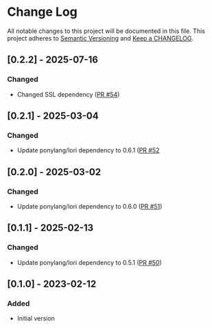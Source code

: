 # Change Log

All notable changes to this project will be documented in this file. This project adheres to [Semantic Versioning](http://semver.org/) and [Keep a CHANGELOG](http://keepachangelog.com/).

## [0.2.2] - 2025-07-16

### Changed

- Changed SSL dependency ([PR #54](https://github.com/ponylang/postgres/pull/54))

## [0.2.1] - 2025-03-04

### Changed

- Update ponylang/lori dependency to 0.6.1 ([PR #52](https://github.com/ponylang/postgres/pull/52)

## [0.2.0] - 2025-03-02

### Changed

- Update ponylang/lori dependency to 0.6.0 ([PR #51](https://github.com/ponylang/postgres/pull/51))

## [0.1.1] - 2025-02-13

### Changed

- Update ponylang/lori dependency to 0.5.1 ([PR #50](https://github.com/ponylang/postgres/pull/50))

## [0.1.0] - 2023-02-12

### Added

- Initial version

